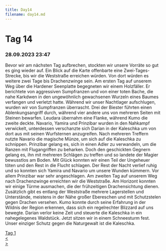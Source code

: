 ```yaml
---
title: Day14
filename: day14.md
--- 
```


# Tag 14
###  28.09.2023 23:47
Bevor wir am nächsten Tag aufbrechen, stockten wir unsere Vorräte so gut es ging wieder auf. Ein Blick auf die Karte offenbarte eine Zwei-Tages-Strecke, bis wir die Weststraße erreichen würden. Von dort würden es weitere zwei Tage bis Drachenzwinge sein. Am ersten Tag auf unserem Weg über die Hardener Seenplatte begegneten wir einem Holzfäller. Er berichtete von aggressiven Sumpfranzen und von einer toten Bache, die nahe Karkdwen in den ungewöhnlich gewachsenen Wurzeln eines Baumes verfangen und verletzt hatte.
Während wir unser Nachtlager aufschlugen, wurden wir von Sumpfranzen überrascht. Drei der Biester führten einen Ablenkungsangriff durch, während vier andere uns von mehreren Seiten mit Steinen bewarfen. Leudara übernahm eine Flanke, während Kumo die zweite deckte. Navario, Yamira und Prinzibar wurden in den Nahkampf verwickelt, unterdessen verschanzte sich Darian in der Kaleschka um von dort aus mit seinen Wurfsternen anzugreifen. Nach mehreren Treffern nutzte Navario die magische Münze, um sich auf die Kaleschka zu schnippen. Prinzibar gelang es, sich in einen Adler zu verwandeln, um die Ranzen mit Flugangriffen zu beharken. Doch den geschickten Gegnern gelang es, ihn mit mehreren Schlägen zu treffen und so landete der Magier bewusstlos am Boden. Mit Glück konnten wir einen Teil der Ungeheuer töten und den Rest in die Flucht schlagen. Der Rest der Nacht verlief ruhig und so konnten sich Yamira und Navario um unsere Wunden kümmern. Vor allem Prinzibar war sehr angeschlagen. 
Am zweiten Tag auf unserem Weg nach Drachenzwinge erreichten wir die Weststraße. Am Horizont konnten wir einige Türme ausmachen, die der frühzeitigen Drachensichtung dienen. Zusätzlich gibt es entlang der Weststraße mehrere Lagerstellen und Unterstände, meistens in der Nähe großer Ebereschen und mit Schutzstelen gegen Drachen versehen. Kumo konnte durch seine Erfahrung in der Wildnis der Region erkennen, dass sich ein regelrechter Blizzard auf uns bewegte. Darian verlor keine Zeit und steuerte die Kaleschka in ein nahegelegenes Waldstück. Jetzt sitzen wir in einem Schneesturm fest. Unser einziger Schutz gegen die Naturgewalt ist die Kaleschka.

[Tag 1](README.md)<br>
[<](day13.md)<br>
[>](day15.md)<br>